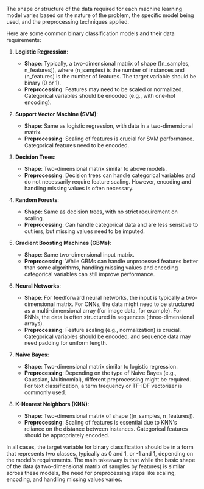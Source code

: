 The shape or structure of the data required for each machine learning model varies based on the nature of the problem, the specific model being used, and the preprocessing techniques applied.

Here are some common binary classification models and their data requirements:

1. **Logistic Regression**:
   - **Shape**: Typically, a two-dimensional matrix of shape \([n\_samples, n\_features]\), where \(n\_samples\) is the number of instances and \(n\_features\) is the number of features. The target variable should be binary (0 or 1).
   - **Preprocessing**: Features may need to be scaled or normalized. Categorical variables should be encoded (e.g., with one-hot encoding).

2. **Support Vector Machine (SVM)**:
   - **Shape**: Same as logistic regression, with data in a two-dimensional matrix.
   - **Preprocessing**: Scaling of features is crucial for SVM performance. Categorical features need to be encoded.

3. **Decision Trees**:
   - **Shape**: Two-dimensional matrix similar to above models.
   - **Preprocessing**: Decision trees can handle categorical variables and do not necessarily require feature scaling. However, encoding and handling missing values is often necessary.

4. **Random Forests**:
   - **Shape**: Same as decision trees, with no strict requirement on scaling.
   - **Preprocessing**: Can handle categorical data and are less sensitive to outliers, but missing values need to be imputed.

5. **Gradient Boosting Machines (GBMs)**:
   - **Shape**: Same two-dimensional input matrix.
   - **Preprocessing**: While GBMs can handle unprocessed features better than some algorithms, handling missing values and encoding categorical variables can still improve performance.

6. **Neural Networks**:
   - **Shape**: For feedforward neural networks, the input is typically a two-dimensional matrix. For CNNs, the data might need to be structured as a multi-dimensional array (for image data, for example). For RNNs, the data is often structured in sequences (three-dimensional arrays).
   - **Preprocessing**: Feature scaling (e.g., normalization) is crucial. Categorical variables should be encoded, and sequence data may need padding for uniform length.

7. **Naive Bayes**:
   - **Shape**: Two-dimensional matrix similar to logistic regression.
   - **Preprocessing**: Depending on the type of Naive Bayes (e.g., Gaussian, Multinomial), different preprocessing might be required. For text classification, a term frequency or TF-IDF vectorizer is commonly used.

8. **K-Nearest Neighbors (KNN)**:
   - **Shape**: Two-dimensional matrix of shape \([n\_samples, n\_features]\).
   - **Preprocessing**: Scaling of features is essential due to KNN's reliance on the distance between instances. Categorical features should be appropriately encoded.

In all cases, the target variable for binary classification should be in a form that represents two classes, typically as 0 and 1, or -1 and 1, depending on the model's requirements. The main takeaway is that while the basic shape of the data (a two-dimensional matrix of samples by features) is similar across these models, the need for preprocessing steps like scaling, encoding, and handling missing values varies.